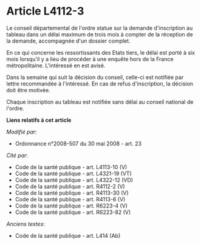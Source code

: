 # Article L4112-3

Le conseil départemental de l'ordre statue sur la demande d'inscription au tableau dans un délai maximum de trois mois à
compter de la réception de la demande, accompagnée d'un dossier complet.

En ce qui concerne les ressortissants des Etats tiers,  le délai  est porté à six mois lorsqu'il y a lieu de procéder à une
enquête hors de la France métropolitaine. L'intéressé en est avisé.

Dans la semaine qui suit la décision du conseil, celle-ci est notifiée par lettre recommandée à l'intéressé. En cas de refus
d'inscription, la décision doit être motivée.

Chaque inscription au tableau est notifiée sans délai au conseil national de l'ordre.

**Liens relatifs à cet article**

_Modifié par_:

  - Ordonnance n°2008-507 du 30 mai 2008 - art. 23

_Cité par_:

  - Code de la santé publique - art. L4113-10 (V)
  - Code de la santé publique - art. L4321-19 (VT)
  - Code de la santé publique - art. L4322-12 (VD)
  - Code de la santé publique - art. R4112-2 (V)
  - Code de la santé publique - art. R4113-30 (V)
  - Code de la santé publique - art. R4113-6 (V)
  - Code de la santé publique - art. R6223-4 (V)
  - Code de la santé publique - art. R6223-82 (V)

_Anciens textes_:

  - Code de la santé publique - art. L414 (Ab)
